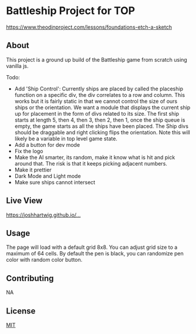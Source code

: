 # Battleship Project for TOP
<https://www.theodinproject.com/lessons/foundations-etch-a-sketch>

## About

This project is a ground up build of the Battleship game from scratch using vanilla js.

Todo:
- Add 'Ship Control': Currently ships are placed by called the placeship function on a specific div, the div correlates to a row and column. This works but it is fairly static in that we cannot control the size of ours ships or the orientation.
We want a module that displays the current ship up for placement in the form of divs related to its size. The first ship starts at length 5, then 4, then 3, then 2, then 1, once the ship queue is empty, the game starts as all the ships have been placed. The Ship divs should be draggable and right clicking flips the orientation. Note this will likely be a variable in top level game state.
- Add a button for dev mode
- Fix the logo
- Make the AI smarter, its random, make it know what is hit and pick around that. The risk is that it keeps picking adjacent numbers.
- Make it prettier
- Dark Mode and Light mode
- Make sure ships cannot intersect 

## Live View
<https://joshhartwig.github.io/...>

## Usage

The page will load with a default grid 8x8. You can adjust grid size to a maximum of 64 cells. By default the pen is black, you can randomize pen color with random color button.

## Contributing

NA

## License

[MIT](https://choosealicense.com/licenses/mit/)